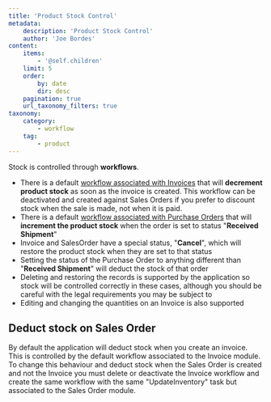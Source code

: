 ```yaml
---
title: 'Product Stock Control'
metadata:
    description: 'Product Stock Control'
    author: 'Joe Bordes'
content:
    items:
        - '@self.children'
    limit: 5
    order:
        by: date
        dir: desc
    pagination: true
    url_taxonomy_filters: true
taxonomy:
    category:
        - workflow
    tag:
        - product
---
```


Stock is controlled through **workflows**.

- There is a default <u>workflow associated with Invoices</u> that will **decrement product stock** as soon as the invoice is created. This workflow can be deactivated and created against Sales Orders if you prefer to discount stock when the sale is made, not when it is paid.
- There is a default <u>workflow associated with Purchase Orders</u> that will **increment the product stock** when the order is set to status "**Received Shipment**"
- Invoice and SalesOrder have a special status, "**Cancel**", which will restore the product stock when they are set to that status
- Setting the status of the Purchase Order to anything different than "**Received Shipment**" will deduct the stock of that order
- Deleting and restoring the records is supported by the application so stock will be controlled correctly in these cases, although you should be careful with the legal requirements you may be subject to
- Editing and changing the quantities on an Invoice is also supported

Deduct stock on Sales Order
---------------------------

By default the application will deduct stock when you create an invoice. This is controlled by the default workflow associated to the Invoice module. To change this behaviour and deduct stock when the Sales Order is created and not the Invoice you must delete or deactivate the Invoice workflow and create the same workflow with the same "UpdateInventory" task but associated to the Sales Order module.
